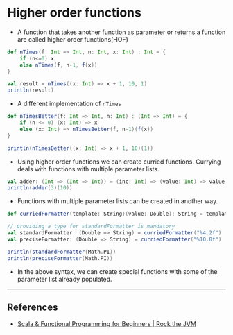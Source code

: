 # Higher order functions

* A function that takes another function as parameter or returns a function are called higher order functions(HOF)

```Scala
def nTimes(f: Int => Int, n: Int, x: Int) : Int = {
    if (n<=0) x
    else nTimes(f, n-1, f(x))
}

val result = nTimes((x: Int) => x + 1, 10, 1)
println(result)
```

* A different implementation of `nTimes`

```Scala
def nTimesBetter(f: Int => Int, n: Int) : (Int => Int) = {
    if (n <= 0) (x: Int) => x
    else (x: Int) => nTimesBetter(f, n-1)(f(x))
}

println(nTimesBetter((x: Int) => x + 1, 10)(1))
```

* Using higher order functions we can create curried functions. Currying deals with functions with multiple parameter lists.

```Scala
val adder: (Int => (Int => Int)) = (inc: Int) => (value: Int) => value + inc
println(adder(3)(10))
```

* Functions with multiple parameter lists can be created in another way.

```Scala
def curriedFormatter(template: String)(value: Double): String = template.format(value)

// providing a type for standardFormatter is mandatory
val standardFormatter: (Double => String) = curriedFormatter("%4.2f")
val preciseFormatter: (Double => String) = curriedFormatter("%10.8f")

println(standardFormatter(Math.PI))
println(preciseFormatter(Math.PI))
```

* In the above syntax, we can create special functions with some of the parameter list already populated.

---

## References

* [Scala & Functional Programming for Beginners | Rock the JVM](https://www.udemy.com/share/1013xsCUMfd1lVR34=/)
